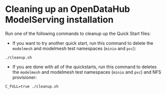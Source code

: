 # Cleaning up an OpenDataHub ModelServing installation

Run one of the following commands to cleanup up the Quick Start files:

- If you want to try another quick start, run this command to delete the `modelmesh` and modelmesh test namespaces (`minio` and `pvc`):

```
./cleanup.sh
```

- If you are done with all of the quickstarts, run this command to deletes the `modelmesh` and modelmesh test namespaces (`minio` and `pvc`) and NFS provisioner:

```
C_FULL=true ./cleanup.sh
```
